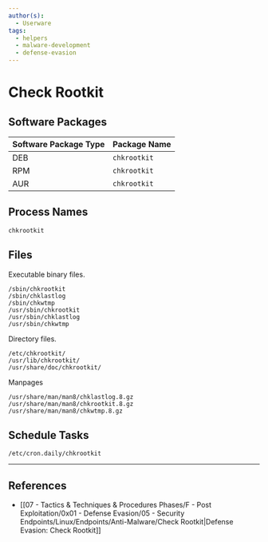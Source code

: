 ```yaml
---
author(s):
  - Userware
tags:
  - helpers
  - malware-development
  - defense-evasion
---
```

# Check Rootkit

## Software Packages

| Software Package Type | Package Name |
| --------------------- | ------------ |
| DEB                   | `chkrootkit` |
| RPM                   | `chkrootkit` |
| AUR                   | `chkrootkit` |

## Process Names

```
chkrootkit
```

## Files

Executable binary files.

```
/sbin/chkrootkit
/sbin/chklastlog
/sbin/chkwtmp
/usr/sbin/chkrootkit
/usr/sbin/chklastlog
/usr/sbin/chkwtmp
```

Directory files.

```
/etc/chkrootkit/
/usr/lib/chkrootkit/
/usr/share/doc/chkrootkit/
```

Manpages

```
/usr/share/man/man8/chklastlog.8.gz
/usr/share/man/man8/chkrootkit.8.gz
/usr/share/man/man8/chkwtmp.8.gz
```

## Schedule Tasks

```
/etc/cron.daily/chkrootkit
```

---
## References

- [[07 - Tactics & Techniques & Procedures Phases/F - Post Exploitation/0x01 - Defense Evasion/05 - Security Endpoints/Linux/Endpoints/Anti-Malware/Check Rootkit|Defense Evasion: Check Rootkit]]